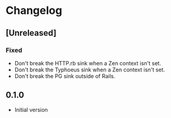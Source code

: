 # Changelog

## [Unreleased]

### Fixed

- Don't break the HTTP.rb sink when a Zen context isn't set.
- Don't break the Typhoeus sink when a Zen context isn't set.
- Don't break the PG sink outside of Rails.

## 0.1.0

- Initial version
